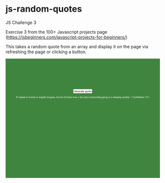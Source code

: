 # js-random-quotes
JS Challenge 3

Exercise 3 from the 100+ Javascript projects page (https://jsbeginners.com/javascript-projects-for-beginners/)

This takes a random quote from an array and display it on the page via refreshing the page or clicking a button.

![project picture](challenge3.png)
